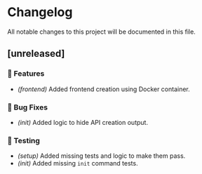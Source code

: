 # Changelog

All notable changes to this project will be documented in this file.

## [unreleased]

### 🚀 Features

- *(frontend)* Added frontend creation using Docker container.

### 🐛 Bug Fixes

- *(init)* Added logic to hide API creation output.

### 🧪 Testing

- *(setup)* Added missing tests and logic to make them pass.
- *(init)* Added missing `init` command tests.

<!-- generated by git-cliff -->

